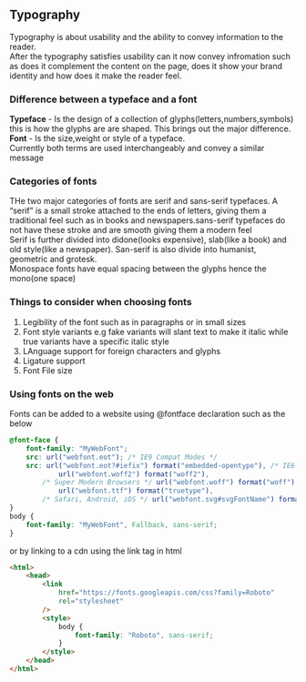 ## Typography

Typography is about usability and the ability to convey information to the reader.  
After the typography satisfies usability can it now convey infromation such as does it complement the content on the page, does it show your brand identity and how does it make the reader feel.

### Difference between a typeface and a font

**Typeface** - Is the design of a collection of glyphs(letters,numbers,symbols) this is how the glyphs are are shaped. This brings out the major difference.  
**Font** - Is the size,weight or style of a typeface.  
Currently both terms are used interchangeably and convey a similar message

### Categories of fonts

THe two major categories of fonts are serif and sans-serif typefaces. A “serif” is a small stroke attached to the ends of letters, giving them a traditional feel such as in books and newspapers.sans-serif typefaces do not have these stroke and are smooth giving them a modern feel  
Serif is further divided into didone(looks expensive), slab(like a book) and old style(like a newspaper). San-serif is also divide into humanist, geometric and grotesk.  
Monospace fonts have equal spacing between the glyphs hence the mono(one space)

### Things to consider when choosing fonts

1. Legibility of the font such as in paragraphs or in small sizes
2. Font style variants e.g fake variants will slant text to make it italic while true variants have a specific italic style
3. LAnguage support for foreign characters and glyphs
4. Ligature support
5. Font File size

### Using fonts on the web

Fonts can be added to a website using @fontface declaration such as the below

```css
@font-face {
	font-family: "MyWebFont";
	src: url("webfont.eot"); /* IE9 Compat Modes */
	src: url("webfont.eot?#iefix") format("embedded-opentype"), /* IE6-IE8 */
			url("webfont.woff2") format("woff2"),
		/* Super Modern Browsers */ url("webfont.woff") format("woff"), /* Pretty Modern Browsers */
			url("webfont.ttf") format("truetype"),
		/* Safari, Android, iOS */ url("webfont.svg#svgFontName") format("svg"); /* Legacy iOS */
}
body {
	font-family: "MyWebFont", Fallback, sans-serif;
}
```

or by linking to a cdn using the link tag in html

```html
<html>
	<head>
		<link
			href="https://fonts.googleapis.com/css?family=Roboto"
			rel="stylesheet"
		/>
		<style>
			body {
				font-family: "Roboto", sans-serif;
			}
		</style>
	</head>
</html>
```
